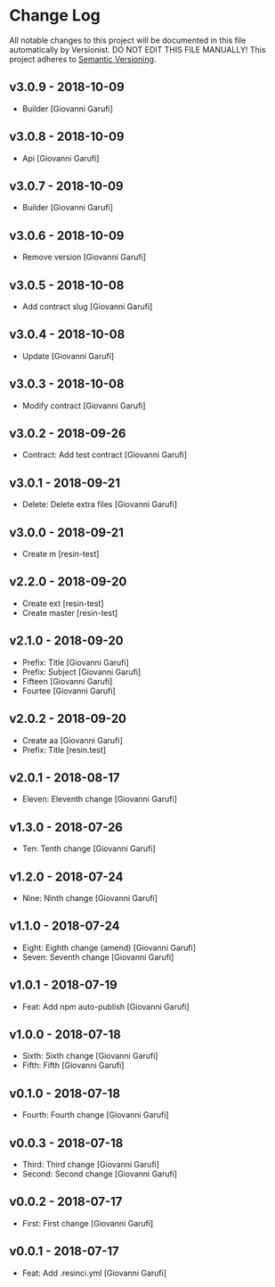 # Change Log

All notable changes to this project will be documented in this file
automatically by Versionist. DO NOT EDIT THIS FILE MANUALLY!
This project adheres to [Semantic Versioning](http://semver.org/).

## v3.0.9 - 2018-10-09

* Builder [Giovanni Garufi]

## v3.0.8 - 2018-10-09

* Api [Giovanni Garufi]

## v3.0.7 - 2018-10-09

* Builder [Giovanni Garufi]

## v3.0.6 - 2018-10-09

* Remove version [Giovanni Garufi]

## v3.0.5 - 2018-10-08

* Add contract slug [Giovanni Garufi]

## v3.0.4 - 2018-10-08

* Update [Giovanni Garufi]

## v3.0.3 - 2018-10-08

* Modify contract [Giovanni Garufi]

## v3.0.2 - 2018-09-26

* Contract: Add test contract [Giovanni Garufi]

## v3.0.1 - 2018-09-21

* Delete: Delete extra files [Giovanni Garufi]

## v3.0.0 - 2018-09-21

* Create m [resin-test]

## v2.2.0 - 2018-09-20

* Create ext [resin-test]
* Create master [resin-test]

## v2.1.0 - 2018-09-20

* Prefix: Title [Giovanni Garufi]
* Prefix: Subject [Giovanni Garufi]
* Fifteen [Giovanni Garufi]
* Fourtee [Giovanni Garufi]

## v2.0.2 - 2018-09-20

* Create aa [Giovanni Garufi]
* Prefix: Title [resin.test]

## v2.0.1 - 2018-08-17

* Eleven: Eleventh change [Giovanni Garufi]

## v1.3.0 - 2018-07-26

* Ten: Tenth change [Giovanni Garufi]

## v1.2.0 - 2018-07-24

* Nine: Ninth change [Giovanni Garufi]

## v1.1.0 - 2018-07-24

* Eight: Eighth change (amend) [Giovanni Garufi]
* Seven: Seventh change [Giovanni Garufi]

## v1.0.1 - 2018-07-19

* Feat: Add npm auto-publish [Giovanni Garufi]

## v1.0.0 - 2018-07-18

* Sixth: Sixth change [Giovanni Garufi]
* Fifth: Fifth [Giovanni Garufi]

## v0.1.0 - 2018-07-18

* Fourth: Fourth change [Giovanni Garufi]

## v0.0.3 - 2018-07-18

* Third: Third change [Giovanni Garufi]
* Second: Second change [Giovanni Garufi]

## v0.0.2 - 2018-07-17

* First: First change [Giovanni Garufi]

## v0.0.1 - 2018-07-17

* Feat: Add .resinci.yml [Giovanni Garufi]

